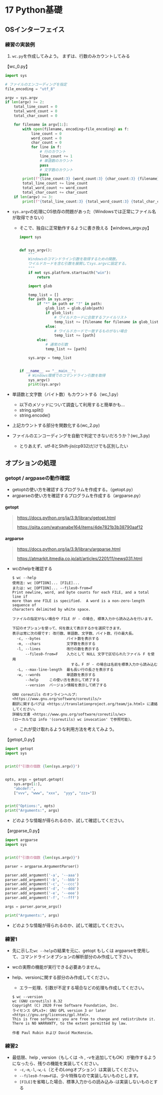 # 17 Python基礎

## OSインターフェイス

### 練習の実装例

1. `wc.py`を作成してみよう。
   まずは、行数のみカウントしてみる

【wc_0.py】

```python
import sys

# ファイルのエンコーディングを指定
file_encoding = "utf_8"

argv = sys.argv
if len(argv) >= 2:
    total_line_count = 0
    total_word_count = 0
    total_char_count = 0

    for filename in argv[1:]:
        with open(filename, encoding=file_encoding) as f:
            line_count = 0
            word_count = 0
            char_count = 0
            for line in f:
                # 行のカウント
                line_count += 1
                # 単語数のカウント
                pass
                # 文字数のカウント
                pass
        print(f"{line_count:3} {word_count:3} {char_count:3} {filename}")
        total_line_count += line_count
        total_word_count += word_count
        total_char_count += char_count
    if len(argv) >= 3:
        print(f"{total_line_count:3} {total_word_count:3} {total_char_count:3} 合計")

```

- `sys.argv`の処理にOS依存の問題があった（Windowsでは正常にファイル名が取得できない）

  - そこで、独自に正常動作するように書き換える【windows_argv.py】
    ```python
    import sys
    
    
    def sys_argv():
        """
        Windowsのコマンドライン引数を取得するための関数。
        ワイルドカードを含む引数を展開してsys.argvに設定する。
        """
        if not sys.platform.startswith("win"):
            return
    
        import glob
    
        temp_list = []
        for path in sys.argv:
            if "*" in path or "?" in path:
                glob_list = glob.glob(path)
                if glob_list:
                    # ワイルドカードに合致するファイルリスト
                    temp_list += [filename for filename in glob_list]
                else:
                    # ワイルドカードで一致するものがない場合
                    temp_list += [path]
            else:
                # 通常の引数
                temp_list += [path]
    
        sys.argv = temp_list
    
    
    if __name__ == "__main__":
        # Windows環境でのコマンドライン引数を取得
        sys_argv()
        print(sys.argv)
    ```

    

- 単語数と文字数（バイト数）もカウントする（wc_1.py）
  - 以下のメソッドについて調査して利用すると簡単かも…
  - string.split()
  - string.encode()



- 上記カウントする部分を関数化する(wc_2.py)



- ファイルのエンコーディングを自動で判定できないだろうか？(wc_3.py)
  - とりあえず、utf-8とShift-jis(cp932)だけでも区別したい






## オプションの処理

### getopt / argpaseの動作確認

- getoptの使い方を確認するプログラムを作成する。（getopt.py）
- argparseの使い方を確認するプログラムを作成する（argparse.py）



#### getopt

>https://docs.python.org/ja/3.9/library/getopt.html
>
>https://qiita.com/watyanabe164/items/4de7821b3b38790aaf12



#### argparse

>https://docs.python.org/ja/3.9/library/argparse.html
>
>https://atmarkit.itmedia.co.jp/ait/articles/2201/11/news031.html



- wcのhelpを確認する
  ```
  $ wc --help
  使用法: wc [OPTION]... [FILE]...
  または: wc [OPTION]... --files0-from=F
  Print newline, word, and byte counts for each FILE, and a total line if
  more than one FILE is specified.  A word is a non-zero-length sequence of
  characters delimited by white space.
  
  ファイルの指定がない場合や FILE が - の場合, 標準入力から読み込みを行います。
  
  下記のオプションを使って、何を数えて表示するかを選択できます。
  表示は常に次の順です: 改行数、単語数、文字数、バイト数、行の最大長。
    -c, --bytes            バイト数を表示する
    -m, --chars            文字数を表示する
    -l, --lines            改行の数を表示する
        --files0-from=F    入力として NULL 文字で区切られたファイル F を使用
                             する。F が - の場合は名前を標準入力から読み込む
    -L, --max-line-length  最も長い行の長さを表示する
    -w, --words            単語数を表示する
        --help     この使い方を表示して終了する
        --version  バージョン情報を表示して終了する
  
  GNU coreutils のオンラインヘルプ: <https://www.gnu.org/software/coreutils/>
  翻訳に関するバグは <https://translationproject.org/team/ja.html> に連絡してください。
  詳細な文書 <https://www.gnu.org/software/coreutils/wc>
  (ローカルでは info '(coreutils) wc invocation' で参照可能)。
  ```

  - これが受け取れるような利用方法を考えてみよう。



【getopt_0.py】

```python
import getopt
import sys


print(f"引数の個数 {len(sys.argv)}")


opts, args = getopt.getopt(
    sys.argv[1:],
    "abcdef:",
    ["vvv", "www", "xxx",  "yyy", "zzz="])


print("Options:", opts)
print("Arguments:", args)
```

- どのような情報が得られるのか、試して確認してください。



【argparse_0.py】

```python
import argparse
import sys


print(f"引数の個数 {len(sys.argv)}")

parser = argparse.ArgumentParser()

parser.add_argument('-a', '--aaa')
parser.add_argument('-b', '--bbb')
parser.add_argument('-c', '--ccc')
parser.add_argument('-d', '--ddd')
parser.add_argument('-e', '--eee')
parser.add_argument('-f', '--fff')

args = parser.parse_args()

print("Arguments:", args)
```

- どのような情報が得られるのか、試して確認してください。



### 練習1

- 先に示した`wc --help`の結果を元に、getopt もしくは argparseを使用して、コマンドラインオプションの解析部分のみ作成して下さい。

- wcの実際の機能が実行できる必要ありません。

- help、versionに関する部分のみ作成してください。

  - エラー処理、引数が不足する場合などの処理も作成してください。

  ```
  $ wc --version
  wc (GNU coreutils) 8.32
  Copyright (C) 2020 Free Software Foundation, Inc.
  ライセンス GPLv3+: GNU GPL version 3 or later <https://gnu.org/licenses/gpl.html>.
  This is free software: you are free to change and redistribute it.
  There is NO WARRANTY, to the extent permitted by law.
  
  作者 Paul Rubin および David MacKenzie。
  ```

  

### 練習2

- 最低限、help , version（もしくは -h , -vを追加してもOK）が動作するようになったら、残りの機能を実装してください。
  - `-c`,`-m`,`-l`,`-w`,`-L`（とそのLongオプション）は実装してください。
  - `--files0-from=F`は、少々特殊なので実装しないものとします。
  - `[FILE]`を省略した場合、標準入力からの読み込み`-`は実装しないものとする

